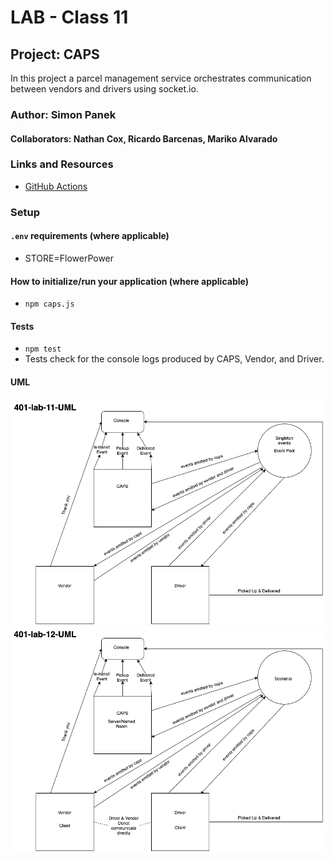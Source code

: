 # LAB - Class 11

## Project: CAPS

In this project a parcel management service orchestrates communication between vendors and drivers using socket.io.

### Author: Simon Panek

#### Collaborators: Nathan Cox, Ricardo Barcenas, Mariko Alvarado

### Links and Resources

- [GitHub Actions](https://github.com/simon-panek/caps/actions)

### Setup

#### `.env` requirements (where applicable)

- STORE=FlowerPower

#### How to initialize/run your application (where applicable)

- `npm caps.js`

#### Tests

- `npm test`
- Tests check for the console logs produced by CAPS, Vendor, and Driver.

#### UML

![Whiteboard UML](401-lab-11-uml.png)
![Whiteboard UML Updated for Lab 12](401-lab-12-uml.png)
